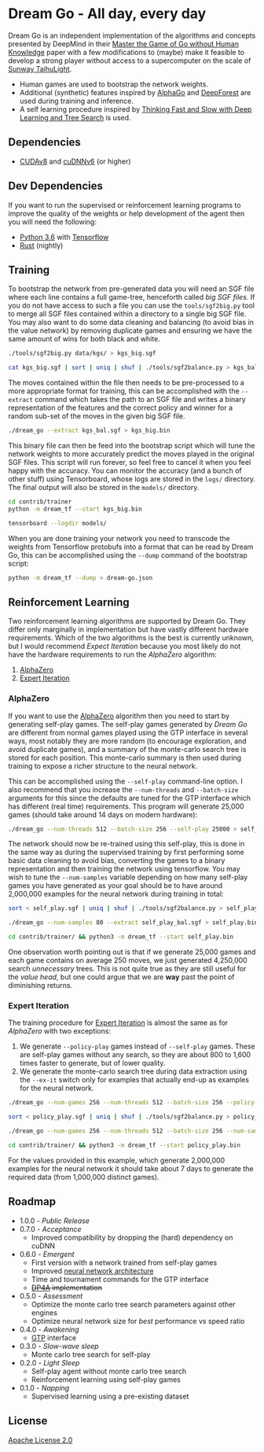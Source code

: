 # Dream Go - All day, every day

Dream Go is an independent implementation of the algorithms and concepts presented by DeepMind in their [Master the Game of Go without Human Knowledge](https://deepmind.com/documents/119/agz_unformatted_nature.pdf) paper with a few modifications to (maybe) make it feasible to develop a strong player without access to a supercomputer on the scale of [Sunway TaihuLight](https://en.wikipedia.org/wiki/Sunway_TaihuLight).

* Human games are used to bootstrap the network weights.
* Additional (synthetic) features inspired by [AlphaGo](https://storage.googleapis.com/deepmind-media/alphago/AlphaGoNaturePaper.pdf) and [DeepForest](https://arxiv.org/pdf/1511.06410.pdf) are used during training and inference.
* A self learning procedure inspired by [Thinking Fast and Slow with Deep Learning and Tree Search](https://arxiv.org/pdf/1705.08439.pdf) is used.

## Dependencies

* [CUDAv8](https://developer.nvidia.com/cuda-zone) and [cuDNNv6](https://developer.nvidia.com/cudnn) (or higher)

## Dev Dependencies

If you want to run the supervised or reinforcement learning programs to improve the quality of the weights or help development of the agent then you will need the following:

* [Python 3.6](https://www.python.org/) with [Tensorflow](https://tensorflow.org/)
* [Rust](https://www.rust-lang.org) (nightly)

## Training

To bootstrap the network from pre-generated data you will need an SGF file where each line contains a full game-tree, henceforth called *big SGF files*. If you do not have access to such a file you can use the `tools/sgf2big.py` tool to merge all SGF files contained within a directory to a single big SGF file. You may also want to do some data cleaning and balancing (to avoid bias in the value network) by removing duplicate games and ensuring we have the same amount of wins for both black and white.

```bash
./tools/sgf2big.py data/kgs/ > kgs_big.sgf
```

```bash
cat kgs_big.sgf | sort | uniq | shuf | ./tools/sgf2balance.py > kgs_bal.sgf
```

The moves contained within the file then needs to be pre-processed to a more appropriate format for training, this can be accomplished with the `--extract` command which takes the path to an SGF file and writes a binary representation of the features and the correct policy and winner for a random sub-set of the moves in the given big SGF file.

```bash
./dream_go --extract kgs_bal.sgf > kgs_big.bin
```

This binary file can then be feed into the bootstrap script which will tune the network weights to more accurately predict the moves played in the original SGF files. This script will run forever, so feel free to cancel it when you feel happy with the accuracy. You can monitor the accuracy (and a bunch of other stuff) using Tensorboard, whose logs are stored in the `logs/` directory. The final output will also be stored in the `models/` directory.

```bash
cd contrib/trainer
python -m dream_tf --start kgs_big.bin
```

```bash
tensorboard --logdir models/
```

When you are done training your network you need to transcode the weights from Tensorflow protobufs into a format that can be read by Dream Go, this can be accomplished using the `--dump` command of the bootstrap script:

```bash
python -m dream_tf --dump > dream-go.json
```

## Reinforcement Learning

Two reinforcement learning algorithms are supported by Dream Go. They differ only marginally in implementation but have vastly different hardware requirements. Which of the two algorithms is the best is currently unknown, but I would recommend _Expect Iteration_ because you most likely do not have the hardware requirements to run the _AlphaZero_ algorithm:

1. [AlphaZero](https://arxiv.org/abs/1712.01815)
1. [Expert Iteration](https://arxiv.org/abs/1705.08439)

### AlphaZero

If you want to use the [AlphaZero](https://arxiv.org/abs/1712.01815) algorithm then you need to start by generating self-play games. The self-play games generated by _Dream Go_ are different from normal games played using the GTP interface in several ways, most notably they are more random (to encourage exploration, and avoid duplicate games), and a summary of the monte-carlo search tree is stored for each position. This monte-carlo summary is then used during training to expose a richer structure to the neural network.

This can be accomplished using the `--self-play` command-line option. I also recommend that you increase the `--num-threads` and `--batch-size` arguments for this since the defaults are tuned for the GTP interface which has different (real time) requirements. This program will generate 25,000 games (should take around 14 days on modern hardware):

```bash
./dream_go --num-threads 512 --batch-size 256 --self-play 25000 > self_play.sgf
```

The network should now be re-trained using this self-play, this is done in the same way as during the supervised training by first performing some basic data cleaning to avoid bias, converting the games to a binary representation and then training the network using tensorflow. You may wish to tune the `--num-samples` variable depending on how many self-play games you have generated as your goal should be to have around 2,000,000 examples for the neural network during training in total:

```bash
sort < self_play.sgf | uniq | shuf | ./tools/sgf2balance.py > self_play_bal.sgf
```
```bash
./dream_go --num-samples 80 --extract self_play_bal.sgf > self_play.bin
```
```bash
cd contrib/trainer/ && python3 -m dream_tf --start self_play.bin
```

One observation worth pointing out is that if we generate 25,000 games and each game contains on average 250 moves, we just generated 4,250,000 search _unnecessary_ trees. This is not quite true as they are still useful for the _value head_, but one could argue that we are **way** past the point of diminishing returns.

### Expert Iteration

The training procedure for [Expert Iteration](https://arxiv.org/abs/1705.08439) is almost the same as for _AlphaZero_ with two exceptions:

1. We generate `--policy-play` games instead of `--self-play` games. These are self-play games without any search, so they are about 800 to 1,600 times faster to generate, but of lower quality.
1. We generate the monte-carlo search tree during data extraction using the `--ex-it` switch only for examples that actually end-up as examples for the neural network.

```bash
./dream_go --num-games 256 --num-threads 512 --batch-size 256 --policy-play 1000000 > policy_play.sgf
```
```bash
sort < policy_play.sgf | uniq | shuf | ./tools/sgf2balance.py > policy_play_bal.sgf
```
```bash
./dream_go --num-games 256 --num-threads 512 --batch-size 256 --num-samples 2 --extract --ex-it policy_play_bal.sgf > policy_play.bin
```
```bash
cd contrib/trainer/ && python3 -m dream_tf --start policy_play.bin
```

For the values provided in this example, which generate 2,000,000 examples for the neural network it should take about 7 days to generate the required data (from 1,000,000 distinct games).

## Roadmap

* 1.0.0 - _Public Release_
* 0.7.0 - _Acceptance_
  * Improved compatibility by dropping the (hard) dependency on cuDNN
* 0.6.0 - _Emergent_
  * First version with a network trained from self-play games
  * Improved [neural network architecture](https://github.com/Chicoryn/dream-go/issues/25#issuecomment-377706857)
  * Time and tournament commands for the GTP interface
  * ~~[DP4A](https://devblogs.nvidia.com/parallelforall/mixed-precision-programming-cuda-8/) implementation~~
* 0.5.0 - _Assessment_
  * Optimize the monte carlo tree search parameters against other engines
  * Optimize neural network size for _best_ performance vs speed ratio
* 0.4.0 - _Awakening_
  * [GTP](http://www.lysator.liu.se/~gunnar/gtp/) interface
* 0.3.0 - _Slow-wave sleep_
  * Monte carlo tree search for self-play
* 0.2.0 - _Light Sleep_
  * Self-play agent without monte carlo tree search
  * Reinforcement learning using self-play games
* 0.1.0 - _Napping_
  * Supervised learning using a pre-existing dataset

## License

[Apache License 2.0](LICENSE)
